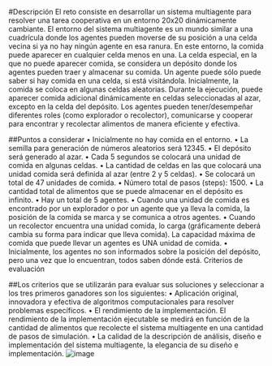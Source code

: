 #Descripción
El reto consiste en desarrollar un sistema multiagente para resolver una tarea cooperativa en un entorno 20x20 dinámicamente cambiante. El entorno del sistema multiagente es un mundo similar a una cuadrícula donde los agentes pueden moverse de su posición a una celda vecina si ya no hay ningún agente en esa ranura. En este entorno, la comida puede aparecer en cualquier celda menos en una. La celda especial, en la que no puede aparecer comida, se considera un depósito donde los agentes pueden traer y almacenar su comida. Un agente puede sólo puede saber si hay comida en una celda, si está visitándola. Inicialmente, la comida se coloca en algunas celdas aleatorias. Durante la ejecución, puede aparecer comida adicional dinámicamente en celdas seleccionadas al azar, excepto en la celda del depósito. Los agentes pueden tener/desempeñar diferentes roles (como explorador o recolector), comunicarse y cooperar para encontrar y recolectar alimentos de manera eficiente y efectiva.

##Puntos a considerar
•	Inicialmente no hay comida en el entorno.
•	La semilla para generación de números aleatorios será 12345.
•	El depósito será generado al azar.
•	Cada 5 segundos se colocará una unidad de comida en algunas celdas.
•	La cantidad de celdas en las que colocará una unidad comida será definida al azar (entre 2 y 5 celdas).
•	Se colocará un total de 47 unidades de comida.
•	Número total de pasos (steps): 1500.
•	La cantidad total de alimentos que se puede almacenar en el depósito es infinito.
•	Hay un total de 5 agentes.
•	Cuando una unidad de comida es encontrado por un explorador o por un agente que ya lleva la comida, la posición de la comida se marca y se comunica a otros agentes.
•	Cuando un recolector encuentra una unidad comida, lo carga (gráficamente deberá cambia su forma para indicar que lleva comida). La capacidad máxima de comida que puede llevar un agentes es UNA unidad de comida.
•	Inicialmente, los agentes no son informados sobre la posición del depósito, pero una vez que lo encuentran, todos saben dónde está.
Criterios de evaluación

##Los criterios que se utilizarán para evaluar sus soluciones y seleccionar a los tres primeros ganadores son los siguientes:
•	Aplicación original, innovadora y efectiva de algoritmos computacionales para resolver problemas específicos.
•	El rendimiento de la implementación. El rendimiento de la implementación ejecutable se medirá en función de la cantidad de alimentos que recolecte el sistema multiagente en una cantidad de pasos de simulación.
•	La calidad de la descripción de análisis, diseño e implementación del sistema multiagente, la elegancia de su diseño e implementación.
![image](https://github.com/Gamaliel-Marines/Proyecto-MultiAgentes/assets/110830802/3a110c39-1c9a-445e-bcce-52cf873d2dc3)

